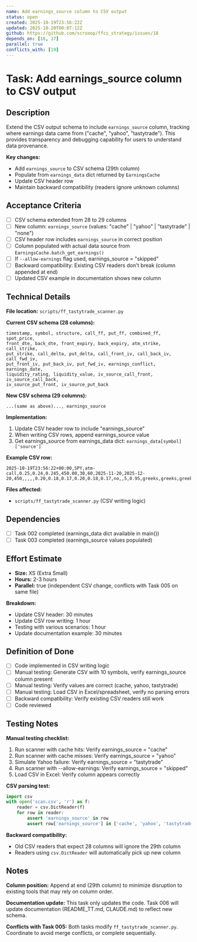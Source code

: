 ```yaml
---
name: Add earnings_source column to CSV output
status: open
created: 2025-10-19T23:56:22Z
updated: 2025-10-20T00:07:12Z
github: https://github.com/scrooop/ffcs_strategy/issues/18
depends_on: [16, 17]
parallel: true
conflicts_with: [19]
---
```


# Task: Add earnings_source column to CSV output

## Description

Extend the CSV output schema to include `earnings_source` column, tracking where earnings data came from ("cache", "yahoo", "tastytrade"). This provides transparency and debugging capability for users to understand data provenance.

**Key changes:**
- Add `earnings_source` to CSV schema (29th column)
- Populate from `earnings_data` dict returned by `EarningsCache`
- Update CSV header row
- Maintain backward compatibility (readers ignore unknown columns)

## Acceptance Criteria

- [ ] CSV schema extended from 28 to 29 columns
- [ ] New column: `earnings_source` (values: "cache" | "yahoo" | "tastytrade" | "none")
- [ ] CSV header row includes `earnings_source` in correct position
- [ ] Column populated with actual data source from `EarningsCache.batch_get_earnings()`
- [ ] If `--allow-earnings` flag used, earnings_source = "skipped"
- [ ] Backward compatibility: Existing CSV readers don't break (column appended at end)
- [ ] Updated CSV example in documentation shows new column

## Technical Details

**File location:** `scripts/ff_tastytrade_scanner.py`

**Current CSV schema (28 columns):**
```
timestamp, symbol, structure, call_ff, put_ff, combined_ff, spot_price,
front_dte, back_dte, front_expiry, back_expiry, atm_strike, call_strike,
put_strike, call_delta, put_delta, call_front_iv, call_back_iv, call_fwd_iv,
put_front_iv, put_back_iv, put_fwd_iv, earnings_conflict, earnings_date,
liquidity_rating, liquidity_value, iv_source_call_front, iv_source_call_back,
iv_source_put_front, iv_source_put_back
```

**New CSV schema (29 columns):**
```
...(same as above)..., earnings_source
```

**Implementation:**
1. Update CSV header row to include "earnings_source"
2. When writing CSV rows, append earnings_source value
3. Get earnings_source from earnings_data dict: `earnings_data[symbol]['source']`

**Example CSV row:**
```csv
2025-10-19T23:56:22+00:00,SPY,atm-call,0.25,0.24,0.245,450.00,30,60,2025-11-20,2025-12-20,450,,,,,0.20,0.18,0.17,0.20,0.18,0.17,no,,5,0.95,greeks,greeks,greeks,greeks,yahoo
```

**Files affected:**
- `scripts/ff_tastytrade_scanner.py` (CSV writing logic)

## Dependencies

- [ ] Task 002 completed (earnings_data dict available in main())
- [ ] Task 003 completed (earnings_source values populated)

## Effort Estimate

- **Size:** XS (Extra Small)
- **Hours:** 2-3 hours
- **Parallel:** true (independent CSV change, conflicts with Task 005 on same file)

**Breakdown:**
- Update CSV header: 30 minutes
- Update CSV row writing: 1 hour
- Testing with various scenarios: 1 hour
- Update documentation example: 30 minutes

## Definition of Done

- [ ] Code implemented in CSV writing logic
- [ ] Manual testing: Generate CSV with 10 symbols, verify earnings_source column present
- [ ] Manual testing: Verify values are correct (cache, yahoo, tastytrade)
- [ ] Manual testing: Load CSV in Excel/spreadsheet, verify no parsing errors
- [ ] Backward compatibility: Verify existing CSV readers still work
- [ ] Code reviewed

## Testing Notes

**Manual testing checklist:**
1. Run scanner with cache hits: Verify earnings_source = "cache"
2. Run scanner with cache misses: Verify earnings_source = "yahoo"
3. Simulate Yahoo failure: Verify earnings_source = "tastytrade"
4. Run scanner with --allow-earnings: Verify earnings_source = "skipped"
5. Load CSV in Excel: Verify column appears correctly

**CSV parsing test:**
```python
import csv
with open('scan.csv', 'r') as f:
    reader = csv.DictReader(f)
    for row in reader:
        assert 'earnings_source' in row
        assert row['earnings_source'] in ['cache', 'yahoo', 'tastytrade', 'skipped', 'none']
```

**Backward compatibility:**
- Old CSV readers that expect 28 columns will ignore the 29th column
- Readers using `csv.DictReader` will automatically pick up new column

## Notes

**Column position:** Append at end (29th column) to minimize disruption to existing tools that may rely on column order.

**Documentation update:** This task only updates the code. Task 006 will update documentation (README_TT.md, CLAUDE.md) to reflect new schema.

**Conflicts with Task 005:** Both tasks modify `ff_tastytrade_scanner.py`. Coordinate to avoid merge conflicts, or complete sequentially.
